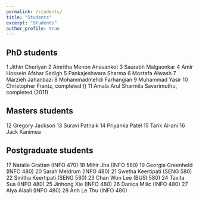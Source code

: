 ```yaml
---
permalink: /students/
title: "Students"
excerpt: "Students"
author_profile: true
---
```

## PhD students
1	Jithin Cheriyan
2	Amritha Menon Anavankot
3	Saurabh Malgaonkar
4	Amir Hossein Afshar Sedigh
5	Pankajeshwara Sharma
6	Mostafa Alwash
7	Marzieh Jahanbazi
8	Mohammadmehdi Farhangian
9	Muhammad Yasir
10	Christopher Frantz, completed ()
11	Amala Arul Sharmila Savarimuthu, completed (2011)

## Masters students
12	Gregory Jackson
13	Suravi Patnaik
14	Priyanka Patel
15	Tarik Al-ani
16	Jack Kanimea

## Postgraduate students
17	Natalie Grattan	(INFO 470)
18	Mihir Jha	(INFO 580)
19	Georgia Greenheld	(INFO 480)
20	Sarah Meldrum	(INFO 480)
21	Swetha Keertipati	(SENG 580)
22	Smitha Keertipati	(SENG 580)
23	Chan Won Lee	(BUSI 580) 
24	Tavita Sua	(INFO 480)
25	Jinhong Xie	(INFO 480) 
26	Danica Milic (INFO 480)
27	Alya Alaali	(INFO 480)
28	Anh Le Thu (INFO 480)